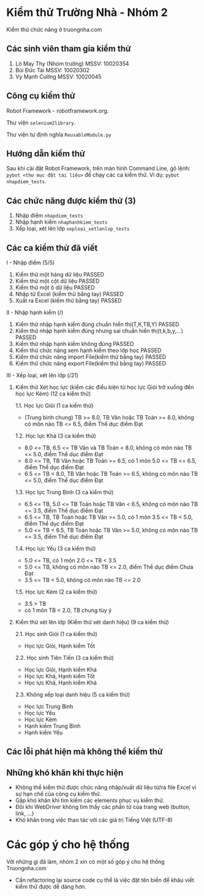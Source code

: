 Kiểm thử Trường Nhà - Nhóm 2
============
Kiểm thử chức năng ở truongnha.com

## Các sinh viên tham gia kiểm thử ##

1. Lò May Thy (Nhóm trưởng)   MSSV: 10020354
2. Bùi Đức Tài                MSSV: 10020302
3. Vy Mạnh Cường              MSSV: 10020045

## Công cụ kiểm thử ##
Robot Framework - robotframework.org.

Thư viện ```selenium2library```.

Thư viện tự định nghĩa ```ReusableModule.py```

## Hướng dẫn kiểm thử ##
Sau khi cài đặt Robot Framework, trên màn hình Command Line, gõ lệnh: ``` pybot <thư mục đặt tài liệu> ``` để chạy các ca kiểm thử. Ví dụ: ``` pybot nhapdiem_tests ```.

## Các chức năng được kiểm thử (3) ##
1. Nhập điểm ``` nhapdiem_tests ```
2. Nhập hạnh kiểm ``` nhaphanhkiem_tests ```
3. Xếp loại, xét lên lớp ``` xeploai_xetlenlop_tests ```

## Các ca kiểm thử đã viết ##
I - Nhập điểm (5/5)

1. Kiểm thử một hàng dữ liệu PASSED
2. Kiểm thử một cột dữ liệu PASSED
3. Kiểm thử một ô dữ liệu PASSED
4. Nhập từ Excel (kiểm thử bằng tay) PASSED
5. Xuất ra Excel (kiểm thử bằng tay) PASSED

II - Nhập hạnh kiểm (/)

1. Kiểm thử nhập hạnh kiểm đúng chuẩn hiển thị(T,K,TB,Y)              PASSED
2. Kiểm thử nhập hạnh kiểm đúng nhưng sai chuẩn hiển thị(t,k,b,y,...) PASSED
3. Kiểm thử nhập hạnh kiểm không đúng       PASSED
4. Kiểm thử chức năng xem hạnh kiểm theo lớp học PASSED
5. Kiểm thử chức năng import File(kiểm thử bằng tay)  PASSED
6. Kiểm thử chức năng export File(kiểm thử bằng tay)  PASSED

III - Xếp loại, xét lên lớp (/21)

1. Kiểm thử Xét học lực (kiểm các điều kiện từ học lực Giỏi trở xuống đến học lực Kém) (12 ca kiểm thử)

    1.1. Học lực Giỏi (1 ca kiểm thử)
    
    - (Trung bình chung) TB >= 8.0, TB Văn hoặc TB Toán >= 8.0, không có môn nào TB <= 6.5, điểm Thể dục điểm Đạt
        
    1.2. Học lực Khá (3 ca kiểm thử)
    
    - 8.0 <= TB, 6.5 <= TB Văn và TB Toán < 8.0, không có môn nào TB <= 5.0, điểm Thể dục điểm Đạt
    - 8.0 <= TB, TB Văn hoặc TB Toán >= 6.5, có 1 môn 5.0 <= TB <= 6.5, điểm Thể dục điểm Đạt
    - 6.5 <= TB < 8.0, TB Văn hoặc TB Toán >= 6.5, không có môn nào TB <= 5.0, điểm Thể dục điểm Đạt
    
    1.3. Học lực Trung Bình (3 ca kiểm thử)
    
    - 6.5 <= TB, 5.0 <= TB Toán hoặc TB Văn < 6.5, không có môn nào TB <= 3.5, điểm Thể dục điểm Đạt
    - 6.5 <= TB, TB Toán hoặc TB Văn >= 5.0, có 1 môn 3.5 <= TB < 5.0, điểm Thể dục điểm Đạt
    - 5.0 <= TB < 6.5, TB Toán hoặc TB Văn >= 5.0, không có môn nào TB <= 3.5, điểm Thể dục điểm Đạt
    
    1.4. Học lực Yếu (3 ca kiểm thử)
    
    - 5.0 <= TB, có 1 môn 2.0 <= TB < 3.5
    - 5.0 <= TB, không có môn nào TB <= 2.0, điểm Thể dục điểm Chưa Đạt
    - 3.5 <= TB < 5.0, không có môn nào TB <= 2.0
    
    1.5. Học lực Kém (2 ca kiểm thử)
    
    - 3.5 > TB
    - có 1 môn TB < 2.0, TB chung tùy ý
    
2. Kiểm thử xét lên lớp (Kiểm thử xét danh hiệu) (9 ca kiểm thử)

    2.1. Học sinh Giỏi (1 ca kiểm thử)
    
    - Học lực Giỏi, Hạnh kiểm Tốt
    
    2.2. Học sinh Tiên Tiến (3 ca kiểm thử)
    
    - Học lực Giỏi, Hạnh kiểm Khá
    - Học lực Khá, Hạnh kiểm Tốt
    - Học lực Khá, Hạnh kiểm Khá
    
    2.3. Không xếp loại danh hiệu (5 ca kiểm thử)
    
    - Học lực Trung Bình
    - Học lực Yếu
    - Học lực Kém
    - Hạnh kiểm Trung Bình
    - Hạnh kiểm Yếu
    
## Các lỗi phát hiện mà không thể kiểm thử ##

## Những khó khăn khi thực hiện ##
- Không thể kiểm thử được chức năng nhập/xuất dữ liệu từ/ra file Excel vì sự hạn chế của công cụ kiểm thử.
- Gặp khó khăn khi tìm kiếm các elements phục vụ kiểm thử.
- Đôi khi WebDriver không tìm thấy các phần tử của trang web (button, link, ...)
- Khó khăn trong việc thao tác với các giá trị Tiếng Việt (UTF-8)

# Các góp ý cho hệ thống ##
Với những gì đã làm, nhóm 2 xin có một số góp ý cho hệ thống Truongnha.com
- Cần refactoring lại source code cụ thể là việc đặt tên biến để khâu viết kiểm thử được dễ dàng hơn.
